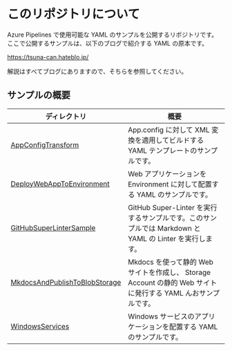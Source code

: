 # このリポジトリについて

Azure Pipelines で使用可能な YAML のサンプルを公開するリポジトリです。
ここで公開するサンプルは、以下のブログで紹介する YAML の原本です。

<https://tsuna-can.hateblo.jp/>

解説はすべてブログにありますので、そちらを参照してください。

## サンプルの概要

|ディレクトリ                                                   |概要                                                                                                        |
|---------------------------------------------------------------|------------------------------------------------------------------------------------------------------------|
|[AppConfigTransform](/AppConfigTransform)                      |App.config に対して XML 変換を適用してビルドする YAML テンプレートのサンプルです。                          |
|[DeployWebAppToEnvironment](/DeployWebAppToEnvironment)        |Web アプリケーションを Environment に対して配置する YAML のサンプルです。                                   |
|[GitHubSuperLinterSample](/GitHubSuperLinterSample)            |GitHub Super-Linter を実行するサンプルです。このサンプルでは Markdown と YAML の Linter を実行します。      |
|[MkdocsAndPublishToBlobStorage](/MkdocsAndPublishToBlobStorage)|Mkdocs を使って静的 Web サイトを作成し、 Storage Account の静的 Web サイトに発行する YAML んおサンプルです。|
|[WindowsServices](/WindowsServices)                            |Windows サービスのアプリケーションを配置する YAML のサンプルです。                                          |
